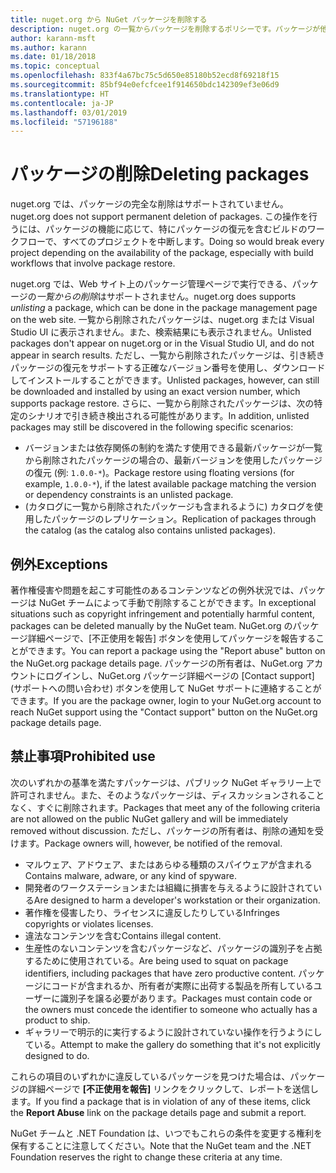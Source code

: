 ```yaml
---
title: nuget.org から NuGet パッケージを削除する
description: nuget.org の一覧からパッケージを削除するポリシーです。パッケージが他のポリシーに違反しない限り、完全な削除はサポートされません。
author: karann-msft
ms.author: karann
ms.date: 01/18/2018
ms.topic: conceptual
ms.openlocfilehash: 833f4a67bc75c5d650e85180b52ecd8f69218f15
ms.sourcegitcommit: 85bf94e0efcfcee1f914650bdc142309ef3e06d9
ms.translationtype: HT
ms.contentlocale: ja-JP
ms.lasthandoff: 03/01/2019
ms.locfileid: "57196188"
---
```

# <a name="deleting-packages"></a><span data-ttu-id="6ab02-103">パッケージの削除</span><span class="sxs-lookup"><span data-stu-id="6ab02-103">Deleting packages</span></span>

<span data-ttu-id="6ab02-104">nuget.org では、パッケージの完全な削除はサポートされていません。</span><span class="sxs-lookup"><span data-stu-id="6ab02-104">nuget.org does not support permanent deletion of packages.</span></span> <span data-ttu-id="6ab02-105">この操作を行うには、パッケージの機能に応じて、特にパッケージの復元を含むビルドのワークフローで、すべてのプロジェクトを中断します。</span><span class="sxs-lookup"><span data-stu-id="6ab02-105">Doing so would break every project depending on the availability of the package, especially with build workflows that involve package restore.</span></span>

<span data-ttu-id="6ab02-106">nuget.org では、Web サイト上のパッケージ管理ページで実行できる、パッケージの*一覧からの削除*はサポートされません。</span><span class="sxs-lookup"><span data-stu-id="6ab02-106">nuget.org does supports *unlisting* a package, which can be done in the package management page on the web site.</span></span> <span data-ttu-id="6ab02-107">一覧から削除されたパッケージは、nuget.org または Visual Studio UI に表示されません。また、検索結果にも表示されません。</span><span class="sxs-lookup"><span data-stu-id="6ab02-107">Unlisted packages don't appear on nuget.org or in the Visual Studio UI, and do not appear in search results.</span></span> <span data-ttu-id="6ab02-108">ただし、一覧から削除されたパッケージは、引き続きパッケージの復元をサポートする正確なバージョン番号を使用し、ダウンロードしてインストールすることができます。</span><span class="sxs-lookup"><span data-stu-id="6ab02-108">Unlisted packages, however, can still be downloaded and installed by using an exact version number, which supports package restore.</span></span> <span data-ttu-id="6ab02-109">さらに、一覧から削除されたパッケージは、次の特定のシナリオで引き続き検出される可能性があります。</span><span class="sxs-lookup"><span data-stu-id="6ab02-109">In addition, unlisted packages may still be discovered in the following specific scenarios:</span></span>

- <span data-ttu-id="6ab02-110">バージョンまたは依存関係の制約を満たす使用できる最新パッケージが一覧から削除されたパッケージの場合の、最新バージョンを使用したパッケージの復元 (例: `1.0.0-*`)。</span><span class="sxs-lookup"><span data-stu-id="6ab02-110">Package restore using floating versions (for example, `1.0.0-*`), if the latest available package matching the version or dependency constraints is an unlisted package.</span></span>
- <span data-ttu-id="6ab02-111">(カタログに一覧から削除されたパッケージも含まれるように) カタログを使用したパッケージのレプリケーション。</span><span class="sxs-lookup"><span data-stu-id="6ab02-111">Replication of packages through the catalog (as the catalog also contains unlisted packages).</span></span>

## <a name="exceptions"></a><span data-ttu-id="6ab02-112">例外</span><span class="sxs-lookup"><span data-stu-id="6ab02-112">Exceptions</span></span>

<span data-ttu-id="6ab02-113">著作権侵害や問題を起こす可能性のあるコンテンツなどの例外状況では、パッケージは NuGet チームによって手動で削除することができます。</span><span class="sxs-lookup"><span data-stu-id="6ab02-113">In exceptional situations such as copyright infringement and potentially harmful content, packages can be deleted manually by the NuGet team.</span></span> <span data-ttu-id="6ab02-114">NuGet.org のパッケージ詳細ページで、[不正使用を報告] ボタンを使用してパッケージを報告することができます。</span><span class="sxs-lookup"><span data-stu-id="6ab02-114">You can report a package using the "Report abuse" button on the NuGet.org package details page.</span></span> <span data-ttu-id="6ab02-115">パッケージの所有者は、NuGet.org アカウントにログインし、NuGet.org パッケージ詳細ページの [Contact support]\(サポートへの問い合わせ\) ボタンを使用して NuGet サポートに連絡することができます。</span><span class="sxs-lookup"><span data-stu-id="6ab02-115">If you are the package owner, login to your NuGet.org account to reach NuGet support using the "Contact support" button on the NuGet.org package details page.</span></span>

## <a name="prohibited-use"></a><span data-ttu-id="6ab02-116">禁止事項</span><span class="sxs-lookup"><span data-stu-id="6ab02-116">Prohibited use</span></span>

<span data-ttu-id="6ab02-117">次のいずれかの基準を満たすパッケージは、パブリック NuGet ギャラリー上で許可されません。また、そのようなパッケージは、ディスカッションされることなく、すぐに削除されます。</span><span class="sxs-lookup"><span data-stu-id="6ab02-117">Packages that meet any of the following criteria are not allowed on the public NuGet gallery and will be immediately removed without discussion.</span></span> <span data-ttu-id="6ab02-118">ただし、パッケージの所有者は、削除の通知を受けます。</span><span class="sxs-lookup"><span data-stu-id="6ab02-118">Package owners will, however, be notified of the removal.</span></span>

- <span data-ttu-id="6ab02-119">マルウェア、アドウェア、またはあらゆる種類のスパイウェアが含まれる</span><span class="sxs-lookup"><span data-stu-id="6ab02-119">Contains malware, adware, or any kind of spyware.</span></span>
- <span data-ttu-id="6ab02-120">開発者のワークステーションまたは組織に損害を与えるように設計されている</span><span class="sxs-lookup"><span data-stu-id="6ab02-120">Are designed to harm a developer's workstation or their organization.</span></span>
- <span data-ttu-id="6ab02-121">著作権を侵害したり、ライセンスに違反したりしている</span><span class="sxs-lookup"><span data-stu-id="6ab02-121">Infringes copyrights or violates licenses.</span></span>
- <span data-ttu-id="6ab02-122">違法なコンテンツを含む</span><span class="sxs-lookup"><span data-stu-id="6ab02-122">Contains illegal content.</span></span>
- <span data-ttu-id="6ab02-123">生産性のないコンテンツを含むパッケージなど、パッケージの識別子を占拠するために使用されている。</span><span class="sxs-lookup"><span data-stu-id="6ab02-123">Are being used to squat on package identifiers, including packages that have zero productive content.</span></span> <span data-ttu-id="6ab02-124">パッケージにコードが含まれるか、所有者が実際に出荷する製品を所有しているユーザーに識別子を譲る必要があります。</span><span class="sxs-lookup"><span data-stu-id="6ab02-124">Packages must contain code or the owners must concede the identifier to someone who actually has a product to ship.</span></span>
- <span data-ttu-id="6ab02-125">ギャラリーで明示的に実行するように設計されていない操作を行うようにしている。</span><span class="sxs-lookup"><span data-stu-id="6ab02-125">Attempt to make the gallery do something that it's not explicitly designed to do.</span></span>

<span data-ttu-id="6ab02-126">これらの項目のいずれかに違反しているパッケージを見つけた場合は、パッケージの詳細ページで **[不正使用を報告]** リンクをクリックして、レポートを送信します。</span><span class="sxs-lookup"><span data-stu-id="6ab02-126">If you find a package that is in violation of any of these items, click the **Report Abuse** link on the package details page and submit a report.</span></span>

<span data-ttu-id="6ab02-127">NuGet チームと .NET Foundation は、いつでもこれらの条件を変更する権利を保有することに注意してください。</span><span class="sxs-lookup"><span data-stu-id="6ab02-127">Note that the NuGet team and the .NET Foundation reserves the right to change these criteria at any time.</span></span>
